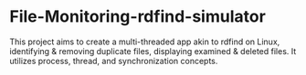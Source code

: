 # File-Monitoring-rdfind-simulator
 This project aims to create a multi-threaded app akin to rdfind on Linux, identifying &amp; removing duplicate files, displaying examined &amp; deleted files. It utilizes process, thread, and synchronization concepts.
